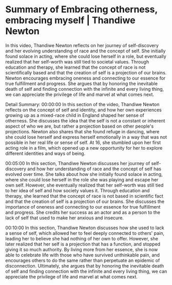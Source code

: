 # Summary of Embracing otherness, embracing myself | Thandiwe Newton

In this video, Thandiwe Newton reflects on her journey of self-discovery and her evolving understanding of race and the concept of self. She initially found solace in acting, where she could lose herself in a role, but eventually realized that her self-worth was still tied to societal values. Through education and therapy, she learned that the concept of race is not scientifically based and that the creation of self is a projection of our brains. Newton encourages embracing oneness and connecting to our essence for true fulfillment and progress. She argues that by honoring the inevitable death of self and finding connection with the infinite and every living thing, we can appreciate the privilege of life and marvel at what comes next.

Detail Summary: 
00:00:00
In this section of the video, Thandiwe Newton reflects on the concept of self and identity, and how her own experiences growing up as a mixed-race child in England shaped her sense of otherness. She discusses the idea that the self is not a constant or inherent aspect of who we are, but rather a projection based on other people's projections. Newton also shares that she found refuge in dancing, where she could lose herself and express herself emotionally in a way that was not possible in her real life or sense of self. At 16, she stumbled upon her first acting role in a film, which opened up a new opportunity for her to explore different identities and ways of being.

00:05:00
In this section, Thandiwe Newton discusses her journey of self-discovery and how her understanding of race and the concept of self has evolved over time. She talks about how she initially found solace in acting, where she could lose herself in the role she was playing and escape her own self. However, she eventually realized that her self-worth was still tied to her idea of self and how society values it. Through education and therapy, she learned that the concept of race is not based in scientific fact and that the creation of self is a projection of our brains. She discusses the importance of oneness and connecting to our essence for true fulfillment and progress. She credits her success as an actor and as a person to the lack of self that used to make her anxious and insecure.

00:10:00
In this section, Thandiwe Newton discusses how she used to lack a sense of self, which allowed her to feel deeply connected to others' pain, leading her to believe she had nothing of her own to offer. However, she later realized that her self is a projection that has a function, and stopped giving it so much authority. By living more from her essence, she is now able to celebrate life with those who have survived unthinkable pain, and encourages others to do the same rather than perpetuate an epidemic of disconnection. Ultimately, she argues that by honoring the inevitable death of self and finding connection with the infinite and every living thing, we can appreciate the privilege of life and marvel at what comes next.

